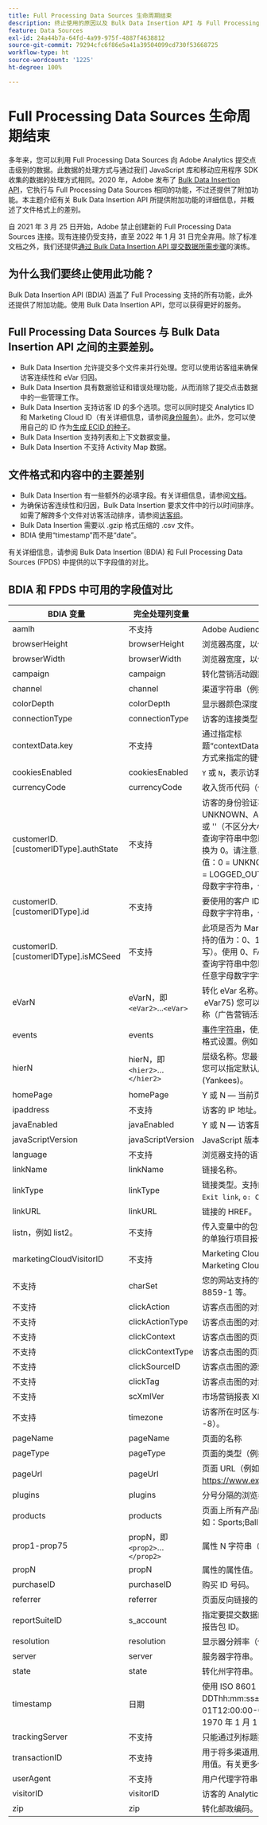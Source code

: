 ```yaml
---
title: Full Processing Data Sources 生命周期结束
description: 终止使用的原因以及 Bulk Data Insertion API 与 Full Processing Data Sources 之间的对比。
feature: Data Sources
exl-id: 24a44b7a-64fd-4a99-975f-4887f4638812
source-git-commit: 79294cfc6f86e5a41a39504099cd730f53668725
workflow-type: ht
source-wordcount: '1225'
ht-degree: 100%

---
```


# Full Processing Data Sources 生命周期结束

多年来，您可以利用 Full Processing Data Sources 向 Adobe Analytics 提交点击级别的数据。此数据的处理方式与通过我们 JavaScript 库和移动应用程序 SDK 收集的数据的处理方式相同。2020 年，Adobe 发布了 [Bulk Data Insertion API](https://www.adobe.io/apis/experiencecloud/analytics/docs.html#!AdobeDocs/analytics-2.0-apis/master/bdia.md)，它执行与 Full Processing Data Sources 相同的功能，不过还提供了附加功能。本主题介绍有关 Bulk Data Insertion API 所提供附加功能的详细信息，并概述了文件格式上的差别。

自 2021 年 3 月 25 日开始，Adobe 禁止创建新的 Full Processing Data Sources 连接。现有连接仍受支持，直至 2022 年 1 月 31 日完全弃用。除了标准文档之外，我们还提供[通过 Bulk Data Insertion API 提交数据所需步骤](https://adobe.ly/aabdia)的演练。

## 为什么我们要终止使用此功能？

Bulk Data Insertion API (BDIA) 涵盖了 Full Processing 支持的所有功能，此外还提供了附加功能。使用 Bulk Data Insertion API，您可以获得更好的服务。

## Full Processing Data Sources 与 Bulk Data Insertion API 之间的主要差别。

* Bulk Data Insertion 允许提交多个文件来并行处理。您可以使用访客组来确保访客连续性和 eVar 归因。
* Bulk Data Insertion 具有数据验证和错误处理功能，从而消除了提交点击数据中的一些管理工作。
* Bulk Data Insertion 支持访客 ID 的多个选项。您可以同时提交 Analytics ID 和 Marketing Cloud ID（有关详细信息，请参阅[身份服务](https://experienceleague.adobe.com/docs/id-service/using/home.html?lang=zh-Hans)）。此外，您可以使用自己的 ID 作为[生成 ECID 的种子](https://www.adobe.io/apis/experiencecloud/analytics/docs.html#!AdobeDocs/analytics-2.0-apis/master/bdia.md#customer-id-and-experience-cloud-visitor-id-seeds)。
* Bulk Data Insertion 支持列表和上下文数据变量。
* Bulk Data Insertion 不支持 Activity Map 数据。

## 文件格式和内容中的主要差别

* Bulk Data Insertion 有一些额外的必填字段。有关详细信息，请参阅[文档](https://www.adobe.io/apis/experiencecloud/analytics/docs.html#!AdobeDocs/analytics-2.0-apis/master/bdia.md)。
* 为确保访客连续性和归因，Bulk Data Insertion 要求文件中的行以时间排序。如需了解跨多个文件对访客活动排序，请参阅[访客组](https://www.adobe.io/apis/experiencecloud/analytics/docs.html#!AdobeDocs/analytics-2.0-apis/master/bdia.md#visitor-groups)。
* Bulk Data Insertion 需要以 .gzip 格式压缩的 .csv 文件。
* BDIA 使用“timestamp”而不是“date”。

有关详细信息，请参阅 Bulk Data Insertion (BDIA) 和 Full Processing Data Sources (FPDS) 中提供的以下字段值的对比。

## BDIA 和 FPDS 中可用的字段值对比

| BDIA 变量 | 完全处理列变量 | 描述 |
| --- | --- | --- |
| aamlh | 不支持 | Adobe Audience Manager 位置提示。 |
| browserHeight | browserHeight | 浏览器高度，以像素为单位（例如，768） |
| browserWidth | browserWidth | 浏览器宽度，以像素为单位（例如，1024） |
| campaign | campaign | 转化营销活动跟踪代码 |
| channel | channel | 渠道字符串（例如，体育专栏） |
| colorDepth | colorDepth | 显示器颜色深度，以位为单位（例如，24） |
| connectionType | connectionType | 访客的连接类型（LAN 或调制解调器） |
| contextData.key | 不支持 | 通过指定标题“contextData.product”或“contextData.color”的方式来指定的键值对。 |
| cookiesEnabled | cookiesEnabled | `Y` 或 `N`，表示访客是否支持第一方会话 Cookie |
| currencyCode | currencyCode | 收入货币代码（例如，`USD`） |
| customerID.[customerIDType].authState | 不支持 | 访客的身份验证状态。支持的值为：0、1、2、UNKNOWN、AUTHENTICATED、LOGGED_OUT 或 &#39;&#39;（不区分大小写）。两个连续的单引号 (&#39;&#39;) 会从查询字符串中忽略该值，这会在发生点击操作时转换为 0。请注意，支持的 authState 数值表示以下值：0 = UNKNOWN，1 = AUTHENTICATED，2 = LOGGED_OUT。customerIDType 可以是任意字母数字字符串，但应视为区分大小写。 |
| customerID.[customerIDType].id | 不支持 | 要使用的客户 ID。customerIDType 可以是任意字母数字字符串，但应视为区分大小写。 |
| customerID.[customerIDType].isMCSeed | 不支持 | 此项是否为 Marketing Cloud 访客 ID 的种子。支持的值为：0、1、TRUE、FALSE、&#39;&#39;（不区分大小写）。使用 0、FALSE 或两个连续的单引号 (&#39;&#39;) 会从查询字符串中忽略该值。customerIDType 可以是任意字母数字字符串，但应视为区分大小写。 |
| eVarN | eVarN，即 `<eVar2>`...`<eVar>` | 转化 eVar 名称。您最多可有 75 个 eVar (eVar1 - eVar75) 您可以指定 eVar 名称 (eVar12) 或友好名称（广告营销活动 3）。 |
| events | events | [事件字符串](https://experienceleague.adobe.com/docs/analytics/implementation/vars/page-vars/events/event-serialization.html?lang=zh-Hans#vars)，使用与 s.events 变量相同的语法进行格式设置。例如：scAdd,event1,event7 |
| hierN | hierN，即 `<hier2>`…`</hier2>` | 层级名称。您最多可有 5 个层级 (hier1 - hier5）。您可以指定默认层级名称 `hier2` 或友好名称 (Yankees)。 |
| homePage | homePage | Y 或 N — 当前页面是否为访客的主页。 |
| ipaddress | 不支持 | 访客的 IP 地址。 |
| javaEnabled | javaEnabled | Y 或 N — 访客是否已启用 Java。 |
| javaScriptVersion | javaScriptVersion | JavaScript 版本（例如 1.3）。 |
| language | 不支持 | 浏览器支持的语言。例如：`en-us`。 |
| linkName | linkName | 链接名称。 |
| linkType | linkType | 链接类型。支持的值包括： `d: Download link`, `e: Exit link`, `o: Custom link`。 |
| linkURL | linkURL | 链接的 HREF。 |
| listn，例如 list2。 | 不支持 | 传入变量中的包含分隔的值列表，然后作为报告中的单独行项目报告 |
| marketingCloudVisitorID | 不支持 | Marketing Cloud ID。请参阅[访客识别](https://experienceleague.adobe.com/docs/id-service/using/home.html?lang=zh-Hans#id-service-api)和 Marketing Cloud 访客 ID 服务 |
| 不支持 | charSet | 您的网站支持的字符集。例如，UTF-8、ISO-8859-1 等。 |
| 不支持 | clickAction | 访客点击图的对象标识符 (oid) |
| 不支持 | clickActionType | 访客点击图的对象标识符类型 (oidt) |
| 不支持 | clickContext | 访客点击图的页面标识符 (pid) |
| 不支持 | clickContextType | 访客点击图的页面标识符类型 (pidt) |
| 不支持 | clickSourceID | 访客点击图的源索引 (oi) |
| 不支持 | clickTag | 访客点击图的对象标记名称 (ot) |
| 不支持 | scXmlVer | 市场营销报表 XML 请求版本号（例如 1.0）。 |
| 不支持 | timezone | 访客所在时区与格林威治时间的小时差（例如 -8）。 |
| pageName | pageName | 页面的名称 |
| pageType | pageType | 页面的类型（例如，“错误页面”）。 |
| pageUrl | pageUrl | 页面 URL（例如，https://www.example.com/index.html）。 |
| plugins | plugins | 分号分隔的浏览器插件名称列表。 |
| products | products | 页面上所有产品的列表。使用逗号分隔产品。例如：Sports;Ball;1;5.95,Toys; Top;1:1.99。 |
| prop1-prop75 | propN，即 `<prop2>`…`</prop2>` | 属性 N 字符串（例如，体育专栏）。 |
| propN | propN | 属性的属性值。 |
| purchaseID | purchaseID | 购买 ID 号码。 |
| referrer | referrer | 页面反向链接的 URL。 |
| reportSuiteID | s_account | 指定要提交数据的报表包。应使用逗号来分隔多个报告包 ID。 |
| resolution | resolution | 显示器分辨率（例如 1024x768）。 |
| server | server | 服务器字符串。 |
| state | state | 转化州字符串。 |
| timestamp | 日期 | 使用 ISO 8601 日期格式 YYYY-MM-DDThh:mm:ss±UTC_offset（例如，2021-09-01T12:00:00-07:00），或者 Unix 时间格式（自 1970 年 1 月 1 日以来经过的秒数）。 |
| trackingServer | 不支持 | 只能通过列标题提供。 |
| transactionID | 不支持 | 用于将多渠道用户活动绑定在一起作报告之用的公用值。有关更多信息，请参阅[数据源用户指南](https://experienceleague.adobe.com/docs/analytics/import/data-sources/datasrc-home.html?lang=zh-Hans#data-sources)。 |
| userAgent | 不支持 | 用户代理字符串 |
| visitorID | visitorID | 访客的 Analytics ID。请参阅[访客识别](https://experienceleague.adobe.com/docs/id-service/using/home.html?lang=zh-Hans)。 |
| zip | zip | 转化邮政编码。 |
